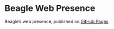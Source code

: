 # Beagle Web Presence

Beagle’s web presence, published on [GitHub Pages](https://RomanLangrehr.github.io/Beagle/branches/blackboard-stubs).